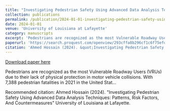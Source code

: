 ```yaml
---
title: "Investigating Pedestrian Safety Using Advanced Data Analysis Techniques: Patterns, Risk Factors, And Countermeasures"
collection: publications
permalink: /publication/2024-01-01-investigating-pedestrian-safety-using-advanced-data-analysis-techniques-patterns-risk-factors-and-countermeasures
date: 2024-01-01
venue: 'University of Louisiana at Lafayette'
category: manuscripts
excerpt: 'Pedestrians are recognized as the most Vulnerable Roadway Users (VRUs) due to their lack of physical protection in motor vehicle collisions. With 7,388 pedestrian fatalities in 2021 in the United Stat...'
paperurl: 'https://search.proquest.com/openview/293cffa8b296cf1c6f75efd591198a81/1?pq-origsite=gscholar&cbl=18750&diss=y'
citation: 'Ahmed Hossain (2024). &quot;Investigating Pedestrian Safety Using Advanced Data Analysis Techniques: Patterns, Risk Factors, And Countermeasures&quot; University of Louisiana at Lafayette.'
---
```


<a href='https://search.proquest.com/openview/293cffa8b296cf1c6f75efd591198a81/1?pq-origsite=gscholar&cbl=18750&diss=y'>Download paper here</a>

Pedestrians are recognized as the most Vulnerable Roadway Users (VRUs) due to their lack of physical protection in motor vehicle collisions. With 7,388 pedestrian fatalities in 2021 in the United Stat...

Recommended citation: Ahmed Hossain (2024). &quot;Investigating Pedestrian Safety Using Advanced Data Analysis Techniques: Patterns, Risk Factors, And Countermeasures&quot; University of Louisiana at Lafayette.